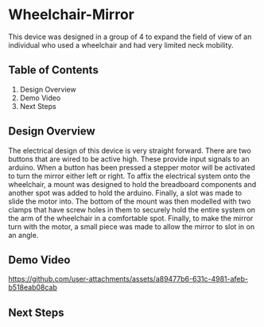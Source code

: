 # Wheelchair-Mirror

This device was designed in a group of 4 to expand the field of view of an individual who used a wheelchair and had very limited neck mobility.

## Table of Contents

  1) Design Overview
  2) Demo Video
  3) Next Steps

## Design Overview
The electrical design of this device is very straight forward. There are two buttons that are wired to be active high. These provide input signals to an arduino. When a button has been pressed a stepper motor will be activated to turn the mirror either left or right. To affix the electrical system onto the wheelchair, a mount was designed to hold the breadboard components and another spot was added to hold the arduino. Finally, a slot was made to slide the motor into. The bottom of the mount was then modelled with two clamps that have screw holes in them to securely hold the entire system on the arm of the wheelchair in a comfortable spot. Finally, to make the mirror turn with the motor, a small piece was made to allow the mirror to slot in on an angle.

## Demo Video
https://github.com/user-attachments/assets/a89477b6-631c-4981-afeb-b518eab08cab

## Next Steps

